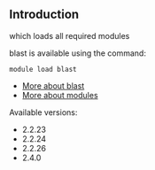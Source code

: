 ## Introduction
which loads all required modules 

blast is available using the command:

```
module load blast
```

* [More about blast]()
* [More about modules](Local:/systems/lisa/software/modules)

Available versions:

* 2.2.23
* 2.2.24
* 2.2.26
* 2.4.0